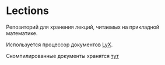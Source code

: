 Lections
========

Репозиторий для хранения лекций, читаемых на прикладной математике.

Используется процессор документов [LyX](http://ru.wikipedia.org/wiki/LyX).

Скомпилированные документы хранятся [тут](http://fpm.babichev.net/)

